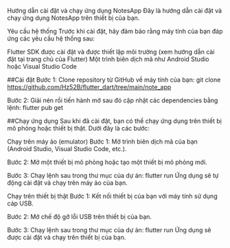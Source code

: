 Hướng dẫn cài đặt và chạy ứng dụng NotesApp
Đây là hướng dẫn cài đặt và chạy ứng dụng NotesApp trên thiết bị của bạn.

Yêu cầu hệ thống
Trước khi cài đặt, hãy đảm bảo rằng máy tính của bạn đáp ứng các yêu cầu hệ thống sau:

Flutter SDK được cài đặt và được thiết lập môi trường (xem hướng dẫn cài đặt tại trang chủ của Flutter)
Một trình biên dịch mã như Android Studio hoặc Visual Studio Code

##Cài đặt
Bước 1: Clone repository từ GitHub về máy tính của bạn:
git clone https://github.com/Hz52B/flutter_dart/tree/main/note_app

Bước 2: Giải nén rồi tiến hành mở sau đó cập nhật các dependencies bằng lệnh:
flutter pub get

##Chạy ứng dụng
Sau khi đã cài đặt, bạn có thể chạy ứng dụng trên thiết bị mô phỏng hoặc thiết bị thật. Dưới đây là các bước:

Chạy trên máy ảo (emulator)
Bước 1: Mở trình biên dịch mã của bạn (Android Studio, Visual Studio Code, etc.).

Bước 2: Mở một thiết bị mô phỏng hoặc tạo một thiết bị mô phỏng mới.

Bước 3: Chạy lệnh sau trong thư mục của dự án:
flutter run
Ứng dụng sẽ tự động cài đặt và chạy trên máy ảo của bạn.

Chạy trên thiết bị thật
Bước 1: Kết nối thiết bị của bạn với máy tính sử dụng cáp USB.

Bước 2: Mở chế độ gỡ lỗi USB trên thiết bị của bạn.

Bước 3: Chạy lệnh sau trong thư mục của dự án:
flutter run
Ứng dụng sẽ được cài đặt và chạy trên thiết bị của bạn.